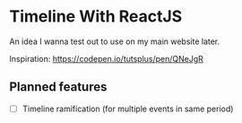 # Timeline With ReactJS

An idea I wanna test out to use on my main website later.

Inspiration: https://codepen.io/tutsplus/pen/QNeJgR

## Planned features

- [ ] Timeline ramification (for multiple events in same period)
